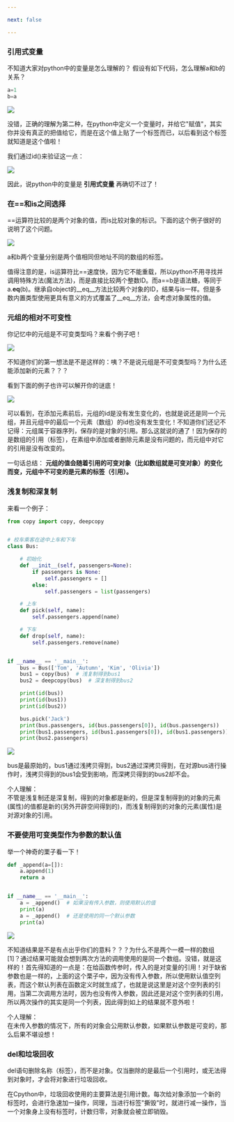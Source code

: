 ```yaml
---

next: false

---
```




<BlogInfo id="777"/>


### **引用式变量**

不知道大家对python中的变量是怎么理解的？
假设有如下代码，怎么理解a和b的关系？


```python
a=1 
b=a
```

![](http://www.lll.plus/media/image/2022/03/24/image-20220324213321-1.png)

没错，正确的理解为第二种，在python中定义一个变量时，并给它"赋值"，其实你并没有真正的把值给它，而是在这个值上贴了一个标签而已，以后看到这个标签就知道是这个值啦！

我们通过id()来验证这一点：

![](https://img-blog.csdnimg.cn/702f5b67fb0641e591db2fc740c098e0.png?x-oss-process=image/watermark,type_d3F5LXplbmhlaQ,shadow_50,text_Q1NETiBAbGl0dGxl5LquXw==,size_16,color_FFFFFF,t_70,g_se,x_16)

因此，说python中的变量是 **引用式变量** 再确切不过了！

### **在==和is之间选择**

==运算符比较的是两个对象的值，而is比较对象的标识。下面的这个例子很好的说明了这个问题。

![](https://img-blog.csdnimg.cn/4db9337734ab40fdbb1e316b033fe0f8.png?x-oss-process=image/watermark,type_d3F5LXplbmhlaQ,shadow_50,text_Q1NETiBAbGl0dGxl5LquXw==,size_17,color_FFFFFF,t_70,g_se,x_16)

 a和b两个变量分别是两个值相同但地址不同的数组的标签。

值得注意的是，is运算符比==速度快，因为它不能重载，所以python不用寻找并调用特殊方法(魔法方法)，而是直接比较两个整数ID。而a==b是语法糖，等同于a.__eq__(b)。继承自object的__eq__方法比较两个对象的ID，结果与is一样。但是多数内置类型使用更具有意义的方式覆盖了__eq__方法，会考虑对象属性的值。

### **元组的相对不可变性**

你记忆中的元组是不可变类型吗？来看个例子吧！

![](https://img-blog.csdnimg.cn/b21500621d514303bf5649be72a09912.png?x-oss-process=image/watermark,type_d3F5LXplbmhlaQ,shadow_50,text_Q1NETiBAbGl0dGxl5LquXw==,size_19,color_FFFFFF,t_70,g_se,x_16)

 不知道你们的第一想法是不是这样的：咦？不是说元组是不可变类型吗？为什么还能添加新的元素？？？

看到下面的例子也许可以解开你的谜底！

![](https://img-blog.csdnimg.cn/7c9fb5c71f394550a65dc2a472b4157a.png?x-oss-process=image/watermark,type_d3F5LXplbmhlaQ,shadow_50,text_Q1NETiBAbGl0dGxl5LquXw==,size_18,color_FFFFFF,t_70,g_se,x_16)

可以看到，在添加元素前后，元组的id是没有发生变化的，也就是说还是同一个元组，并且元组中的最后一个元素（数组）的id也没有发生变化！不知道你们还记不记得：元组属于容器序列，保存的是对象的引用。那么这就说的通了！因为保存的是数组的引用（标签），在素组中添加或者删除元素是没有问题的，而元组中对它的引用是没有改变的。

一句话总结： **元组的值会随着引用的可变对象（比如数组就是可变对象）的变化而变，元组中不可变的是元素的标签（引用）。**


### **浅复制和深复制**  

来看一个例子：

```python
from copy import copy, deepcopy


# 校车乘客在途中上车和下车
class Bus:

    # 初始化
    def __init__(self, passengers=None):
        if passengers is None:
            self.passengers = []
        else:
            self.passengers = list(passengers)

    # 上车
    def pick(self, name):
        self.passengers.append(name)

    # 下车
    def drop(self, name):
        self.passengers.remove(name)


if __name__ == '__main__':
    bus = Bus(['Tom', 'Autumn', 'Kim', 'Olivia'])
    bus1 = copy(bus)  # 浅复制得到bus1
    bus2 = deepcopy(bus)  # 深复制得到bus2

    print(id(bus))
    print(id(bus1))
    print(id(bus2))

    bus.pick('Jack')
    print(bus.passengers, id(bus.passengers[0]), id(bus.passengers))
    print(bus1.passengers, id(bus1.passengers[0]), id(bus1.passengers))
    print(bus2.passengers)
```

![](https://img-blog.csdnimg.cn/41cc15bc349548a8965aaae39ce88dfc.png?x-oss-process=image/watermark,type_d3F5LXplbmhlaQ,shadow_50,text_Q1NETiBAbGl0dGxl5LquXw==,size_20,color_FFFFFF,t_70,g_se,x_16)

bus是最原始的，bus1通过浅拷贝得到，bus2通过深拷贝得到，在对源bus进行操作时，浅拷贝得到的bus1会受到影响，而深拷贝得到的bus2却不会。

 个人理解：  
        不管是浅复制还是深复制，得到的对象都是新的，但是深复制得到的对象的元素(属性)的值都是新的(另外开辟空间得到的)，而浅复制得到的对象的元素(属性)是对源对象的引用。

### **不要使用可变类型作为参数的默认值**

举一个神奇的栗子看一下！

```python
def _append(a=[]):
    a.append(1)
    return a


if __name__ == '__main__':
    a = _append()  # 如果没有传入参数，则使用默认的值
    print(a)
    a = _append()  # 还是使用的同一个默认参数
    print(a)
```


![](https://img-blog.csdnimg.cn/0539d08512274ffea39e59719f47925c.png?x-oss-process=image/watermark,type_d3F5LXplbmhlaQ,shadow_50,text_Q1NETiBAbGl0dGxl5LquXw==,size_13,color_FFFFFF,t_70,g_se,x_16)

不知道结果是不是有点出乎你们的意料？？？为什么不是两个一模一样的数组[1]？通过结果可能就会想到两次方法的调用使用的是同一个数组。没错，就是这样的！首先得知道的一点是：在给函数传参时，传入的是对变量的引用！对于缺省参数也是一样的，上面的这个栗子中，因为没有传入参数，所以使用默认值空列表，而这个默认列表在函数定义时就生成了，也就是说这里是对这个空列表的引用，当第二次调用方法时，因为也没有传入参数，因此还是对这个空列表的引用，所以两次操作的其实是同一个列表，因此得到如上的结果就不意外啦！

个人理解：  
      在未传入参数的情况下，所有的对象会公用默认参数，如果默认参数是可变的，那么后果不堪设想！


### **del和垃圾回收**

del语句删除名称（标签），而不是对象。仅当删除的是最后一个引用时，或无法得到对象时，才会将对象进行垃圾回收。

在Cpython中，垃圾回收使用的主要算法是引用计数。每次给对象添加一个新的标签时，会进行急速加一操作，同理，当进行标签"撕毁"时，就进行减一操作，当一个对象身上没有标签时，计数归零，对象就会被立即销毁。





<ActionBox />
